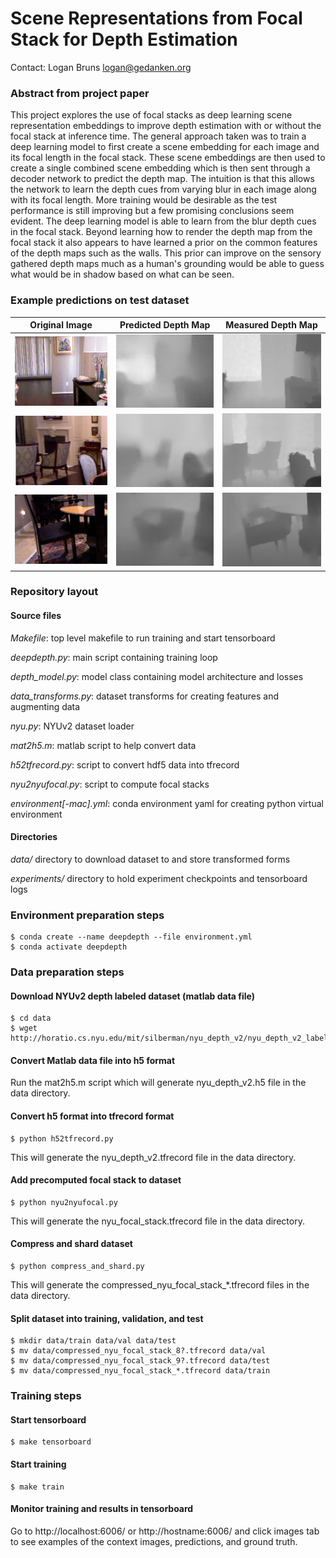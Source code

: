 # Scene Representations from Focal Stack for Depth Estimation
Contact: Logan Bruns <logan@gedanken.org>

### Abstract from project paper

  This project explores the use of focal stacks as deep learning scene
  representation embeddings to improve depth estimation with or
  without the focal stack at inference time. The general approach
  taken was to train a deep learning model to first create a scene
  embedding for each image and its focal length in the focal
  stack. These scene embeddings are then used to create a single
  combined scene embedding which is then sent through a decoder
  network to predict the depth map. The intuition is that this allows
  the network to learn the depth cues from varying blur in each image
  along with its focal length. More training would be desirable as the
  test performance is still improving but a few promising conclusions
  seem evident. The deep learning model is able to learn from the blur
  depth cues in the focal stack. Beyond learning how to render the
  depth map from the focal stack it also appears to have learned a
  prior on the common features of the depth maps such as the
  walls. This prior can improve on the sensory gathered depth maps
  much as a human's grounding would be able to guess what would be in
  shadow based on what can be seen.
  
### Example predictions on test dataset

| Original Image | Predicted Depth Map | Measured Depth Map |
|---------|-------------|-------|
| <img src="images/image_609500.png" alt="Original Image" width="320"> | <img src="images/pred_609500.png" alt="Predicted Depth Map" width="320"> | <img src="images/real_609500.png" alt="Measured Depth Map" width="320"> |
| <img src="images/image_633000.png" alt="Original Image" width="320"> | <img src="images/pred_633000.png" alt="Predicted Depth Map" width="320"> | <img src="images/real_633000.png" alt="Measured Depth Map" width="320"> |
| <img src="images/image_684500.png" alt="Original Image" width="320"> | <img src="images/pred_684500.png" alt="Predicted Depth Map" width="320"> | <img src="images/real_684500.png" alt="Measured Depth Map" width="320"> |
  
### Repository layout

#### Source files

_Makefile_: top level makefile to run training and start tensorboard

_deepdepth.py_: main script containing training loop

_depth\_model.py_: model class containing model architecture and losses

_data\_transforms.py_: dataset transforms for creating features and augmenting data

_nyu.py_: NYUv2 dataset loader

_mat2h5.m_: matlab script to help convert data

_h52tfrecord.py_: script to convert hdf5 data into tfrecord

_nyu2nyufocal.py_: script to compute focal stacks

_environment[-mac].yml_: conda environment yaml for creating python virtual environment

#### Directories

_data/_ directory to download dataset to and store transformed forms

_experiments/_ directory to hold experiment checkpoints and tensorboard logs

### Environment preparation steps

```
$ conda create --name deepdepth --file environment.yml
$ conda activate deepdepth
```

### Data preparation steps

#### Download NYUv2 depth labeled dataset (matlab data file)
```
$ cd data
$ wget http://horatio.cs.nyu.edu/mit/silberman/nyu_depth_v2/nyu_depth_v2_labeled.mat
```

#### Convert Matlab data file into h5 format
Run the mat2h5.m script which will generate nyu\_depth\_v2.h5 file in the data directory.

#### Convert h5 format into tfrecord format

```
$ python h52tfrecord.py
```

This will generate the nyu\_depth\_v2.tfrecord file in the data directory.

#### Add precomputed focal stack to dataset

```
$ python nyu2nyufocal.py
```

This will generate the nyu\_focal\_stack.tfrecord file in the data directory.

#### Compress and shard dataset

```
$ python compress_and_shard.py
```

This will generate the compressed\_nyu\_focal\_stack\_*.tfrecord files in the data directory.

#### Split dataset into training, validation, and test

```
$ mkdir data/train data/val data/test
$ mv data/compressed_nyu_focal_stack_8?.tfrecord data/val
$ mv data/compressed_nyu_focal_stack_9?.tfrecord data/test
$ mv data/compressed_nyu_focal_stack_*.tfrecord data/train
```

### Training steps

#### Start tensorboard

```
$ make tensorboard
```

#### Start training

```
$ make train
```

#### Monitor training and results in tensorboard

Go to http://localhost:6006/ or http://hostname:6006/ and click images
tab to see examples of the context images, predictions, and ground
truth.

